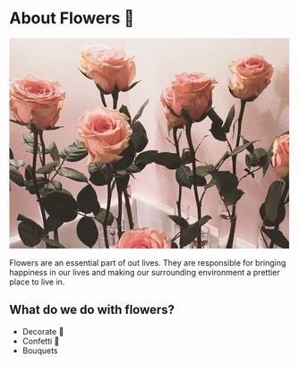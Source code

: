 # About Flowers 💐

![flowers.jpg](/flowers.jpg)

Flowers are an essential part of out lives. They are responsible for bringing happiness in our lives and making our surrounding environment a prettier place to live in.

## What do we do with flowers?

- Decorate 🌼
- Confetti 🎊
- Bouquets
